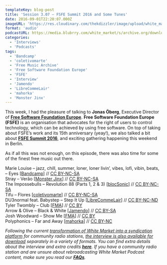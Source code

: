 ```yaml
---
templateKey: blog-post
title: 'Session 3.07 – FSFE Summit 2016 and Some Tunes'
date: 2016-09-01T22:20:07.000Z
imageURL: 'https://res.cloudinary.com/thekdizzler/image/upload/white_market/2016/09/fsfe-summit-header-e1472761010649.jpg'
format: 'audio'
podcastURL: https://media.blubrry.com/white_market/s/archive.org/download/WhiteMarket20160901Session307/WhiteMarket-20160901-Session307.mp3
categories:
  - 'Interviews'
  - 'Podcasts'
tags:
  - 'Bandcamp'
  - 'coletivomarte'
  - 'Free Music Archive'
  - 'Free Software Foundation Europe'
  - 'FSFE'
  - 'Interview'
  - 'Jamendo'
  - 'LibreCommeLair'
  - 'mahorka'
  - 'Monster Jinx'
---
```


This week, I had the pleasure of talking to **Jonas Öberg**, Executive Director of **[Free Software Foundation Europe](https://fsfe.org/)**. **Free Software Foundation Europe** **(FSFE)** is an organisation that advocates for the right of users to control technology, which can be achieved by using free software. On top of taking about FSFE’s work and its 15th anniversary (yeay!), we also talked a bit about [**FSFE Summit 2016**](https://fsfe.org/community/events/2016/summit/frontpage), and exciting gathering happening this weekend in Berlin.

As if all this was not enough, on this episode, there was also time for some of the finest free music out there.

Marie Louise – jazz, chill, summer, loner, loner livin’, vibes, lofi, vibin, beats, – Eyes \[[Bandcamp](https://marie-louise.bandcamp.com/album/loner-livin)\] // [CC BY-NC-SA](https://creativecommons.org/licenses/by-nc-sa/3.0/)  
Stray – Verão \[[Monster Jinx](https://soundcloud.com/monsterjinx/payday-09-stray-verao)\] // [CC BY-NC-SA](https://creativecommons.org/licenses/by-nc-sa/3.0/)  
The Impossebulls – Revolution 88 (Parts 1, 2 & 3) \[[blocSonic](http://blocsonic.com/releases/bsmx0139)\] // [CC BY-NC-SA](https://creativecommons.org/licenses/by-nc-sa/3.0/)  
Tifu – Flores \[[coletivomarte](https://coletivomarte.bandcamp.com/album/a-rima-nunca-para-minha-vers-o-da-hist-ria)\] // [CC BY-NC-SA](https://creativecommons.org/licenses/by-nc-sa/3.0/)  
DU3normal feat. Babystep – Step It Up \[[LibreCommeLair](http://www.lclweb.org/audio_compilation_LCLNLD01.htm)\] // [CC BY-NC-ND](https://creativecommons.org/licenses/by-nc-nd/2.0/)  
Tyler Twombly – Club \[[FMA](http://freemusicarchive.org/music/Tyler_Twombly/)\] // [CC BY](https://creativecommons.org/licenses/by/4.0/)  
Arrow & Olive – Black & White \[[Jamendo](https://www.jamendo.com/track/1304379/black-and-white)\] // [CC BY-SA](https://creativecommons.org/licenses/by-nd/2.0/)  
Josh Woodward – Show Me \[[FMA](http://freemusicarchive.org/music/Josh_Woodward/Addressed_to_the_Stars_1995/)\] // [CC BY](https://creativecommons.org/licenses/by/4.0/)  
Polyphonics – Far and Away \[[mahorka](http://mahorka.org/release/176)\] // [CC BY-NC](https://creativecommons.org/licenses/by-nc/3.0/)

_Following the current [transformation of White Market into a syndication platform](http://www.whitemarketpodcast.co.uk/blog/2016/07/06/white-market-becomes-syndication-platform/) for community radio stations, [the interview is also available for download](https://archive.org/details/WMP_Interview_AlexLunguCopyMe) separately in a variety of formats. You can find extra details about the interview and extra credits [**here**](https://archive.org/details/WMP_Interview_JonasOberg_FSFE). If you have a community radio station and are unsure about rebroadcasting White Market Podcast content, make sure you read our [**FAQs**](http://www.whitemarketpodcast.co.uk/about/faqs/)._
